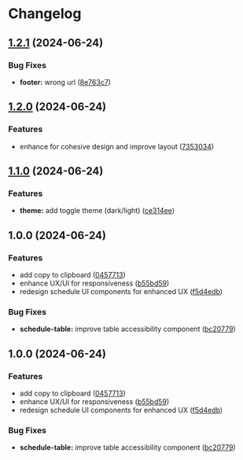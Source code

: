 # Changelog

## [1.2.1](https://github.com/PunGrumpy/kmitl-wizard/compare/v1.2.0...v1.2.1) (2024-06-24)


### Bug Fixes

* **footer:** wrong url ([8e763c7](https://github.com/PunGrumpy/kmitl-wizard/commit/8e763c77bedad41e34f33e4d9fc6efd1ab941b99))

## [1.2.0](https://github.com/PunGrumpy/kmitl-wizard/compare/v1.1.0...v1.2.0) (2024-06-24)


### Features

* enhance for cohesive design and improve layout ([7353034](https://github.com/PunGrumpy/kmitl-wizard/commit/735303495f050c8335458670775c7501c2d691ce))

## [1.1.0](https://github.com/PunGrumpy/kmitl-wizard/compare/v1.0.0...v1.1.0) (2024-06-24)


### Features

* **theme:** add toggle theme (dark/light) ([ce314ee](https://github.com/PunGrumpy/kmitl-wizard/commit/ce314eea6eda98d6bbbc2e223851015047524894))

## 1.0.0 (2024-06-24)


### Features

* add copy to clipboard ([0457713](https://github.com/PunGrumpy/kmitl-wizard/commit/0457713e55c1e0ac2bd0ae9ab6dc3ef633f7f17d))
* enhance UX/UI for responsiveness ([b55bd59](https://github.com/PunGrumpy/kmitl-wizard/commit/b55bd59926970d167aa00f54954ca1f72d4bca1b))
* redesign schedule UI components for enhanced UX ([f5d4edb](https://github.com/PunGrumpy/kmitl-wizard/commit/f5d4edb0bbc84abc2e9f438f5a5df898475ad23f))


### Bug Fixes

* **schedule-table:** improve table accessibility component ([bc20779](https://github.com/PunGrumpy/kmitl-wizard/commit/bc20779fa9f8610d630d30b5b08ca3d8933e5afd))

## 1.0.0 (2024-06-24)


### Features

* add copy to clipboard ([0457713](https://github.com/PunGrumpy/kmitl-x/commit/0457713e55c1e0ac2bd0ae9ab6dc3ef633f7f17d))
* enhance UX/UI for responsiveness ([b55bd59](https://github.com/PunGrumpy/kmitl-x/commit/b55bd59926970d167aa00f54954ca1f72d4bca1b))
* redesign schedule UI components for enhanced UX ([f5d4edb](https://github.com/PunGrumpy/kmitl-x/commit/f5d4edb0bbc84abc2e9f438f5a5df898475ad23f))


### Bug Fixes

* **schedule-table:** improve table accessibility component ([bc20779](https://github.com/PunGrumpy/kmitl-x/commit/bc20779fa9f8610d630d30b5b08ca3d8933e5afd))
